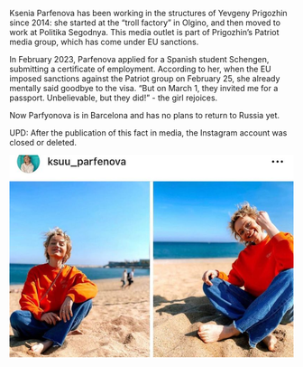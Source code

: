 Ksenia Parfenova has been working in the structures of Yevgeny Prigozhin since 2014: she started at the “troll factory” in Olgino, and then moved to work at Politika Segodnya. This media outlet is part of Prigozhin’s Patriot media group, which has come under EU sanctions.  
  
In February 2023, Parfenova applied for a Spanish student Schengen, submitting a certificate of employment. According to her, when the EU imposed sanctions against the Patriot group on February 25, she already mentally said goodbye to the visa. “But on March 1, they invited me for a passport. Unbelievable, but they did!” - the girl rejoices.  
  
Now Parfyonova is in Barcelona and has no plans to return to Russia yet.  
  
UPD: After the publication of this fact in media, the Instagram account was closed or deleted.

![alt text](../img/ksuu_parfenova.jpeg)

